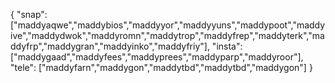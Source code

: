 { "snap": ["maddyaqwe","maddybios","maddyyor","maddyyuns","maddypoot","maddyive","maddydwok","maddyromn","maddytrop","maddyfrep","maddyterk","maddyfrp","maddygran","maddyinko","maddyfriy"], "insta": ["maddygaad","maddyfees","maddyprees","maddyparp","maddyroor"], "tele": ["maddyfarn","maddygon","maddytbd","maddytbd","maddygon"] }
